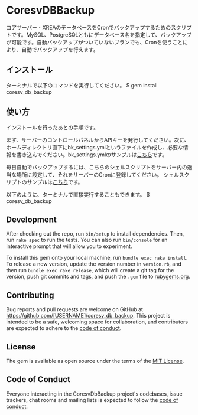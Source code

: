 # CoresvDBBackup
コアサーバー・XREAのデータベースをCronでバックアップするためのスクリプトです。MySQL、PostgreSQLともにデータベース名を指定して、バックアップが可能です。自動バックアップがついていないプランでも、Cronを使うことにより、自動でバックアップを行えます。

## インストール
ターミナルで以下のコマンドを実行してください。
    $ gem install coresv_db_backup

## 使い方
インストールを行ったあとの手順です。

まず、サーバーのコントロールパネルからAPIキーを発行してください。次に、ホームディレクトリ直下にbk_settings.ymlというファイルを作成し、必要な情報を書き込んでください。bk_settings.ymlのサンプルは[こちら](https://github.com/eric/coreserver-db-backup-ruby/blob/master/bk_settings.yml.example)です。

毎日自動でバックアップするには、こちらのシェルスクリプトをサーバー内の適当な場所に設定して、それをサーバーのCronに登録してください。
シェルスクリプトのサンプルは[こちら](https://github.com/eric/coreserver-db-backup-ruby/blob/master/backup.sh.example)です。

以下のように、ターミナルで直接実行することもできます。
    $ coresv_db_backup

## Development

After checking out the repo, run `bin/setup` to install dependencies. Then, run `rake spec` to run the tests. You can also run `bin/console` for an interactive prompt that will allow you to experiment.

To install this gem onto your local machine, run `bundle exec rake install`. To release a new version, update the version number in `version.rb`, and then run `bundle exec rake release`, which will create a git tag for the version, push git commits and tags, and push the `.gem` file to [rubygems.org](https://rubygems.org).

## Contributing

Bug reports and pull requests are welcome on GitHub at https://github.com/[USERNAME]/coresv_db_backup. This project is intended to be a safe, welcoming space for collaboration, and contributors are expected to adhere to the [code of conduct](https://github.com/eric/coreserver-db-backup-ruby/blob/master/CODE_OF_CONDUCT.md).


## License

The gem is available as open source under the terms of the [MIT License](https://opensource.org/licenses/MIT).

## Code of Conduct

Everyone interacting in the CoresvDbBackup project's codebases, issue trackers, chat rooms and mailing lists is expected to follow the [code of conduct](https://github.com/seieric/coreserver-db-backup-ruby/blob/master/CODE_OF_CONDUCT.md).
